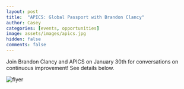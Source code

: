 ```yaml
---
layout: post
title:  "APICS: Global Passport with Brandon Clancy"
author: Casey
categories: [events, opportunities]
image: assets/images/apics.jpg
hidden: false
comments: false
---
```


Join Brandon Clancy and APICS on January 30th for conversations on continuous improvement! See details below.

<img src="{{ site.baseurl }}/assets/images/bclancy.png" alt="flyer">